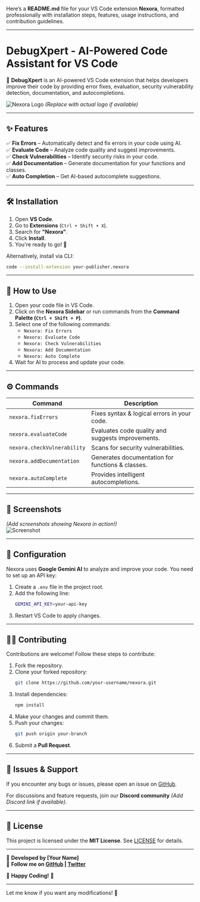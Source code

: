 Here’s a **README.md** file for your VS Code extension **Nexora**, formatted professionally with installation steps, features, usage instructions, and contribution guidelines.  

---

# **DebugXpert - AI-Powered Code Assistant for VS Code**  
🚀 **DebugXpert** is an AI-powered VS Code extension that helps developers improve their code by providing error fixes, evaluation, security vulnerability detection, documentation, and autocompletions.

![Nexora Logo](https://your-image-url.com/logo.png) *(Replace with actual logo if available)*

---

## **✨ Features**
✅ **Fix Errors** – Automatically detect and fix errors in your code using AI.  
✅ **Evaluate Code** – Analyze code quality and suggest improvements.  
✅ **Check Vulnerabilities** – Identify security risks in your code.  
✅ **Add Documentation** – Generate documentation for your functions and classes.  
✅ **Auto Completion** – Get AI-based autocomplete suggestions.  

---

## **🛠 Installation**
1. Open **VS Code**.  
2. Go to **Extensions** (`Ctrl + Shift + X`).  
3. Search for **"Nexora"**.  
4. Click **Install**.  
5. You're ready to go! 🎉  

Alternatively, install via CLI:
```sh
code --install-extension your-publisher.nexora
```

---

## **🚀 How to Use**
1. Open your code file in VS Code.  
2. Click on the **Nexora Sidebar** or run commands from the **Command Palette (`Ctrl + Shift + P`)**.  
3. Select one of the following commands:
   - `Nexora: Fix Errors`
   - `Nexora: Evaluate Code`
   - `Nexora: Check Vulnerabilities`
   - `Nexora: Add Documentation`
   - `Nexora: Auto Complete`
4. Wait for AI to process and update your code.  

---

## **⚙️ Commands**
| Command | Description |
|---------|-------------|
| `nexora.fixErrors` | Fixes syntax & logical errors in your code. |
| `nexora.evaluateCode` | Evaluates code quality and suggests improvements. |
| `nexora.checkVulnerability` | Scans for security vulnerabilities. |
| `nexora.addDocumentation` | Generates documentation for functions & classes. |
| `nexora.autoComplete` | Provides intelligent autocompletions. |

---

## **📸 Screenshots**
*(Add screenshots showing Nexora in action!)*  
![Screenshot](https://your-image-url.com/screenshot1.png)  

---

## **🔧 Configuration**
Nexora uses **Google Gemini AI** to analyze and improve your code. You need to set up an API key:  

1. Create a `.env` file in the project root.  
2. Add the following line:
   ```sh
   GEMINI_API_KEY=your-api-key
   ```
3. Restart VS Code to apply changes.  

---

## **👨‍💻 Contributing**
Contributions are welcome! Follow these steps to contribute:  

1. Fork the repository.  
2. Clone your forked repository:  
   ```sh
   git clone https://github.com/your-username/nexora.git
   ```
3. Install dependencies:
   ```sh
   npm install
   ```
4. Make your changes and commit them.  
5. Push your changes:  
   ```sh
   git push origin your-branch
   ```
6. Submit a **Pull Request**.  

---

## **🐞 Issues & Support**
If you encounter any bugs or issues, please open an issue on [GitHub](https://github.com/your-username/nexora/issues).  

For discussions and feature requests, join our **Discord community** *(Add Discord link if available)*.

---

## **📜 License**
This project is licensed under the **MIT License**. See [LICENSE](LICENSE) for details.

---

🔹 **Developed by [Your Name]**  
🔹 **Follow me on [GitHub](https://github.com/your-username) | [Twitter](https://twitter.com/your-handle)**  

🚀 **Happy Coding!** 🚀

---

Let me know if you want any modifications! 🚀
